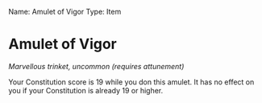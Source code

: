 Name: Amulet of Vigor
Type: Item

# Amulet of Vigor
_Marvellous trinket, uncommon (requires attunement)_

Your Constitution score is 19 while you don this amulet. It has no effect on you if your Constitution is already 19 or higher.